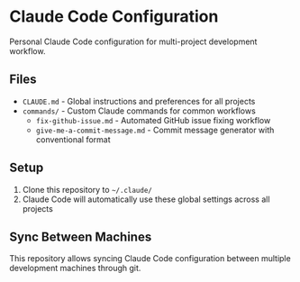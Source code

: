# Claude Code Configuration

Personal Claude Code configuration for multi-project development workflow.

## Files

- `CLAUDE.md` - Global instructions and preferences for all projects
- `commands/` - Custom Claude commands for common workflows
  - `fix-github-issue.md` - Automated GitHub issue fixing workflow
  - `give-me-a-commit-message.md` - Commit message generator with conventional format

## Setup

1. Clone this repository to `~/.claude/`
2. Claude Code will automatically use these global settings across all projects

## Sync Between Machines

This repository allows syncing Claude Code configuration between multiple development machines through git.